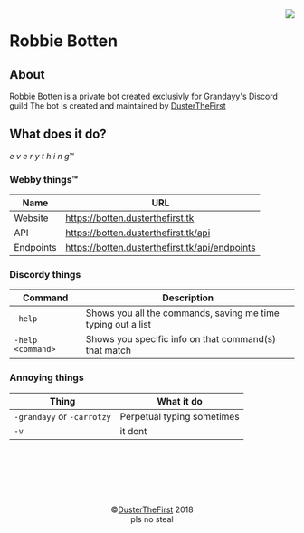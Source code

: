 <img src="https://cdn.discordapp.com/avatars/307231810218360832/8bb66e69ea145c474f33bf1827ff4dbc.png" align="right">

# Robbie Botten

## About
Robbie Botten is a private bot created exclusivly for Grandayy's Discord guild
The bot is created and maintained by [DusterTheFirst](https://github.com/DusterTheFirst)

## What does it do?
*e v e r y t h i n g*™

### Webby things™

| Name      | URL                                            |
| --------- | ---------------------------------------------- |
| Website   | https://botten.dusterthefirst.tk               |
| API       | https://botten.dusterthefirst.tk/api           |
| Endpoints | https://botten.dusterthefirst.tk/api/endpoints |

### Discordy things

| Command           | Description                                                  |
| ----------------- | ------------------------------------------------------------ |
| `-help`           | Shows you all the commands, saving me time typing out a list |
| `-help <command>` | Shows you specific info on that command(s) that match        |

### Annoying things

| Thing                      | What it do                 |
| -------------------------- | -------------------------- |
| `-grandayy` or `-carrotzy` | Perpetual typing sometimes |
| `-v`                       | it dont                    |
<br>
<br>
<br>
<br>
<br>
<p align="center">
    &copy;<a href="https://github.com/dusterthefirst">DusterTheFirst</a> 2018<br>
    pls no steal
</p>